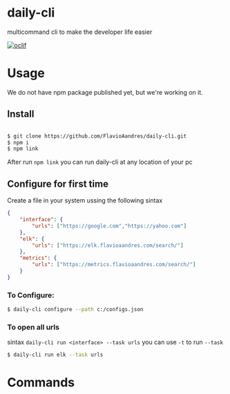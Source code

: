 daily-cli
=========

multicommand cli to make the developer life easier 

[![oclif](https://img.shields.io/badge/cli-oclif-brightgreen.svg)](https://oclif.io)
<!-- [![Version](https://img.shields.io/npm/v/daily-cli.svg)](https://npmjs.org/package/daily-cli)
[![Downloads/week](https://img.shields.io/npm/dw/daily-cli.svg)](https://npmjs.org/package/daily-cli)
[![License](https://img.shields.io/npm/l/daily-cli.svg)](https://github.com/@FlavioAandres/FlavioAandres/blob/master/package.json) -->

<!-- toc -->
# Usage
<!-- usage -->
We do not have npm package published yet, but we're working on it. 

## Install 

```bash

$ git clone https://github.com/FlavioAandres/daily-cli.git
$ npm i 
$ npm link
```
After run `npm link` you can run daily-cli at any location of your pc 

## Configure for first time

Create a file in your system ussing the following sintax
```json
{
    "interface": {
        "urls": ["https://google.com","https://yahoo.com"]
    },
    "elk": {
        "urls": ["https://elk.flavioaandres.com/search/"]
    },
    "metrics": {
        "urls": ["https://metrics.flavioaandres.com/search/"]
    }
}

```

### To Configure: 

```bash
$ daily-cli configure --path c:/configs.json
```

### To open all urls

sintax `daily-cli run <interface> --task urls` you can use `-t` to run `--task`

```bash
$ daily-cli run elk --task urls
```

# Commands
<!-- commands -->

